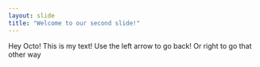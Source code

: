 ```yaml
---
layout: slide
title: "Welcome to our second slide!"
---
```

Hey Octo!  This is my text!
Use the left arrow to go back!
Or right to go that other way